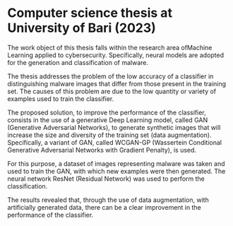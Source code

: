# Computer science thesis at University of Bari (2023)

The work object of this thesis falls within the research area of ​​Machine Learning applied to cybersecurity. Specifically, neural models are adopted for the generation and classification of malware.

The thesis addresses the problem of the low accuracy of a classifier in distinguishing malware images that differ from those present in the training set. The causes of this problem are due to the low quantity or variety of examples used to train the classifier.

The proposed solution, to improve the performance of the classifier, consists in the use of a generative Deep Learning model, called GAN (Generative Adversarial Networks), to generate synthetic images that will increase the size and diversity of the training set (data augmentation). Specifically, a variant of GAN, called WCGAN-GP (Wassertein Conditional Generative Adversarial Networks with Gradient Penalty), is used.

For this purpose, a dataset of images representing malware was taken and used to train the GAN, with which new examples were then generated. The neural network ResNet (Residual Network) was used to perform the classification.

The results revealed that, through the use of data augmentation, with artificially generated data, there can be a clear improvement in the performance of the classifier.

